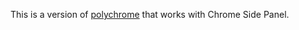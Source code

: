 This is a version of [polychrome](https://chromewebstore.google.com/detail/polychrome-vertical-tab-g/pcdogalliibjgamnojnpbmbabghfijak) that works with Chrome Side Panel. 
